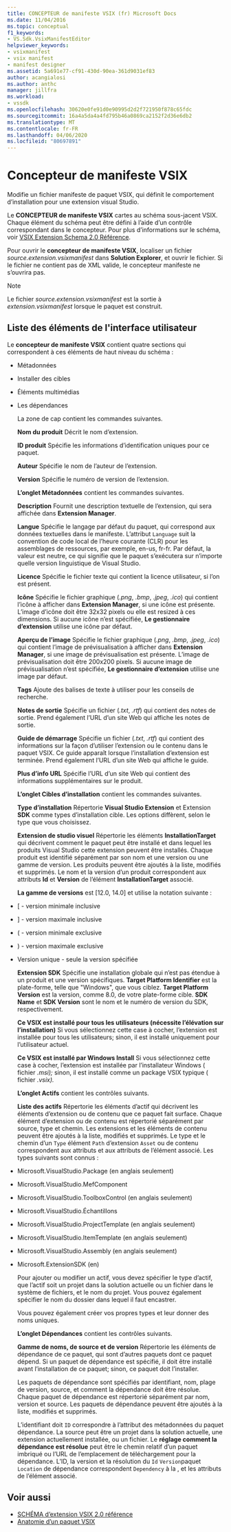 ```yaml
---
title: CONCEPTEUR de manifeste VSIX (fr) Microsoft Docs
ms.date: 11/04/2016
ms.topic: conceptual
f1_keywords:
- VS.Sdk.VsixManifestEditor
helpviewer_keywords:
- vsixmanifest
- vsix manifest
- manifest designer
ms.assetid: 5a691e77-cf91-430d-90ea-361d9031ef83
author: acangialosi
ms.author: anthc
manager: jillfra
ms.workload:
- vssdk
ms.openlocfilehash: 30620e0fe91d0e90995d2d2f721950f878c65fdc
ms.sourcegitcommit: 16a4a5da4a4fd795b46a0869ca2152f2d36e6db2
ms.translationtype: MT
ms.contentlocale: fr-FR
ms.lasthandoff: 04/06/2020
ms.locfileid: "80697891"
---
```

# <a name="vsix-manifest-designer"></a>Concepteur de manifeste VSIX
Modifie un fichier manifeste de paquet VSIX, qui définit le comportement d’installation pour une extension visual Studio.

 Le **CONCEPTEUR de manifeste VSIX** cartes au schéma sous-jacent VSIX. Chaque élément du schéma peut être défini à l’aide d’un contrôle correspondant dans le concepteur. Pour plus d’informations sur le schéma, voir [VSIX Extension Schema 2.0 Référence](../extensibility/vsix-extension-schema-2-0-reference.md).

 Pour ouvrir le **concepteur de manifeste VSIX**, localiser un fichier *source.extension.vsixmanifest* dans **Solution Explorer**, et ouvrir le fichier. Si le fichier ne contient pas de XML valide, le concepteur manifeste ne s’ouvrira pas.

> [!NOTE]
> Le fichier *source.extension.vsixmanifest* est la sortie à *extension.vsixmanifest* lorsque le paquet est construit.

## <a name="uielement-list"></a>Liste des éléments de l'interface utilisateur
 Le **concepteur de manifeste VSIX** contient quatre sections qui correspondent à ces éléments de haut niveau du schéma :

- Métadonnées

- Installer des cibles

- Éléments multimédias

- Les dépendances

  La zone de cap contient les commandes suivantes.

  **Nom du produit** Décrit le nom d’extension.

  **ID produit** Spécifie les informations d’identification uniques pour ce paquet.

  **Auteur** Spécifie le nom de l’auteur de l’extension.

  **Version** Spécifie le numéro de version de l’extension.

  **L’onglet Métadonnées** contient les commandes suivantes.

  **Description** Fournit une description textuelle de l’extension, qui sera affichée dans **Extension Manager**.

  **Langue** Spécifie le langage par défaut du paquet, qui correspond aux données textuelles dans le manifeste. L’attribut `Language` suit la convention de code local de l’heure courante (CLR) pour les assemblages de ressources, par exemple, en-us, fr-fr. Par défaut, la valeur est neutre, ce qui signifie que le paquet s’exécutera sur n’importe quelle version linguistique de Visual Studio.

  **Licence** Spécifie le fichier texte qui contient la licence utilisateur, si l’on est présent.

  **Icône** Spécifie le fichier graphique (*.png*, *.bmp*, *.jpeg*, *.ico*) qui contient l’icône à afficher dans **Extension Manager**, si une icône est présente. L’image d’icône doit être 32x32 pixels ou elle est resized à ces dimensions. Si aucune icône n’est spécifiée, **Le gestionnaire d’extension** utilise une icône par défaut.

  **Aperçu de l’image** Spécifie le fichier graphique (*.png*, *.bmp*, *.jpeg*, *.ico*) qui contient l’image de prévisualisation à afficher dans **Extension Manager**, si une image de prévisualisation est présente. L’image de prévisualisation doit être 200x200 pixels. Si aucune image de prévisualisation n’est spécifiée, **Le gestionnaire d’extension** utilise une image par défaut.

  **Tags** Ajoute des balises de texte à utiliser pour les conseils de recherche.

  **Notes de sortie** Spécifie un fichier (*.txt*, *.rtf*) qui contient des notes de sortie. Prend également l’URL d’un site Web qui affiche les notes de sortie.

  **Guide de démarrage** Spécifie un fichier (*.txt*, *.rtf*) qui contient des informations sur la façon d’utiliser l’extension ou le contenu dans le paquet VSIX. Ce guide apparaît lorsque l’installation d’extension est terminée. Prend également l’URL d’un site Web qui affiche le guide.

  **Plus d’info URL** Spécifie l’URL d’un site Web qui contient des informations supplémentaires sur le produit.

  **L’onglet Cibles d’installation** contient les commandes suivantes.

  **Type d’installation** Répertorie **Visual Studio Extension** et Extension **SDK** comme types d’installation cible. Les options diffèrent, selon le type que vous choisissez.

  **Extension de studio visuel** Répertorie les éléments **InstallationTarget** qui décrivent comment le paquet peut être installé et dans lequel les produits Visual Studio cette extension peuvent être installés. Chaque produit est identifié séparément par son nom et une version ou une gamme de version. Les produits peuvent être ajoutés à la liste, modifiés et supprimés. Le nom et la version d’un produit correspondent aux attributs **Id** et **Version** de l’élément **InstallationTarget** associé.

  **La gamme de versions** est [12.0, 14.0] et utilise la notation suivante :

- [ - version minimale inclusive

- ] - version maximale inclusive

- ( - version minimale exclusive

- ) - version maximale exclusive

- Version unique - seule la version spécifiée

  **Extension SDK** Spécifie une installation globale qui n’est pas étendue à un produit et une version spécifiques. **Target Platform Identifier** est la plate-forme, telle que "Windows", que vous ciblez. **Target Platform Version** est la version, comme 8.0, de votre plate-forme cible. **SDK Name** et **SDK Version** sont le nom et le numéro de version du SDK, respectivement.

  **Ce VSIX est installé pour tous les utilisateurs (nécessite l’élévation sur l’installation)** Si vous sélectionnez cette case à cocher, l’extension est installée pour tous les utilisateurs; sinon, il est installé uniquement pour l’utilisateur actuel.

  **Ce VSIX est installé par Windows Install** Si vous sélectionnez cette case à cocher, l’extension est installée par l’installateur Windows ( fichier *.msi);* sinon, il est installé comme un package VSIX typique ( fichier *.vsix).*

  **L’onglet Actifs** contient les contrôles suivants.

  **Liste des actifs** Répertorie les éléments d’actif qui décrivent les éléments d’extension ou de contenu que ce paquet fait surface. Chaque élément d’extension ou de contenu est répertorié séparément par source, type et chemin. Les extensions et les éléments de contenu peuvent être ajoutés à la liste, modifiés et supprimés. Le type et le chemin d’un `Type` élément `Path` d’extension `Asset` ou de contenu correspondent aux attributs et aux attributs de l’élément associé. Les types suivants sont connus :

- Microsoft.VisualStudio.Package (en anglais seulement)

- Microsoft.VisualStudio.MefComponent

- Microsoft.VisualStudio.ToolboxControl (en anglais seulement)

- Microsoft.VisualStudio.Échantillons

- Microsoft.VisualStudio.ProjectTemplate (en anglais seulement)

- Microsoft.VisualStudio.ItemTemplate (en anglais seulement)

- Microsoft.VisualStudio.Assembly (en anglais seulement)

- Microsoft.ExtensionSDK (en)

  Pour ajouter ou modifier un actif, vous devez spécifier le type d’actif, que l’actif soit un projet dans la solution actuelle ou un fichier dans le système de fichiers, et le nom du projet. Vous pouvez également spécifier le nom du dossier dans lequel il faut encastrer.

  Vous pouvez également créer vos propres types et leur donner des noms uniques.

  **L’onglet Dépendances** contient les contrôles suivants.

  **Gamme de noms, de source et de version** Répertorie les éléments de dépendance de ce paquet, qui sont d’autres paquets dont ce paquet dépend. Si un paquet de dépendance est spécifié, il doit être installé avant l’installation de ce paquet; sinon, ce paquet doit l’installer.

  Les paquets de dépendance sont spécifiés par identifiant, nom, plage de version, source, et comment la dépendance doit être résolue. Chaque paquet de dépendance est répertorié séparément par nom, version et source. Les paquets de dépendance peuvent être ajoutés à la liste, modifiés et supprimés.

  L’identifiant doit `ID` correspondre à l’attribut des métadonnées du paquet dépendance. La source peut être un projet dans la solution actuelle, une extension actuellement installée, ou un fichier. Le **réglage comment la dépendance est résolue** peut être le chemin relatif d’un paquet imbriqué ou l’URL de l’emplacement de téléchargement pour la dépendance. L’ID, la version et la résolution du `Id` `Version`paquet `Location` de dépendance correspondent `Dependency` à la , et les attributs de l’élément associé.

## <a name="see-also"></a>Voir aussi
- [SCHÉMA d’extension VSIX 2.0 référence](../extensibility/vsix-extension-schema-2-0-reference.md)
- [Anatomie d’un paquet VSIX](../extensibility/anatomy-of-a-vsix-package.md)
